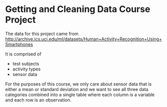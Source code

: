 # Getting and Cleaning Data Course Project

The data for this project came from http://archive.ics.uci.edu/ml/datasets/Human+Activity+Recognition+Using+Smartphones

It is comprised of
 - test subjects
 - activity types
 - sensor data

For the purposes of this course, we only care about sensor data that is either a mean or standard deviation and we want to see all three data categories combined into a single table where each column is a variable and each row is an observation.